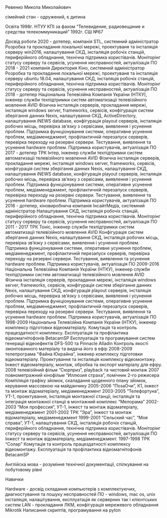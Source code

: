 Ревенко Микола Миколайович

сімейний стан - одружений, є дитина

Освіта
1998г. НТУУ КПІ за фахом “Телевидение, радиовещание и
средства телекоммуникаций”
1992г. СШ №67

Досвід роботи
2020 - дотепер, компанія STL, системний адміністратор
    Розробка та прокладання локальної мережі, проектуваня та інсталяція серверу win2016, налаштування СКД, інсталяція робочіх станцій, периферійного обладнання, технічна підтримка користівачів.
    Моніторінг статусу серверу та сервісів, усунення несправностей, актуалізація ПО
2018 - 2021  компанія Директория Кіно, системний адміністратор
    Розробка та прокладання локальної мережі, проектуваня та інсталяція серверу ubuntu 18.04, налаштування СКД, інсталяція робочіх станцій, периферійного обладнання, технічна підтримка користівачів.
    Моніторінг статусу серверу та сервісів, усунення несправностей, актуалізація ПО 
2018 - дотепер Національна Телевізійна Компанія України (НТКУ), інженер служби техпідтримки систем автоматизаціі телевізійного мовлення AVID
    Фізична інсталяція серверів, прокладання мережі, інсталяція windows server, frameworks, сервісів, конфігурація систем зберігання данних Nexis, налаштування СКД, ActiveDirectory, налаштування iNEWS database, конфігурація playout серверів, інсталяція робочих місць, перевірка зв’язку з сервісами, виявлення і усунення проблем.
   Підтримка функціонування системи, оперативне усунення проблем, медіаменеджмент, профілактичній перезапуск серверів, перевірка переходу на резервні сервери.
  Тестування, виявлення та усунення hardware проблем.
  Підтримка користувачів, актуалізація ПО 
2017 - дотепер ТРК Інтер, інженер служби техпідтримки систем автоматизаціі телевізійного мовлення AVID
    Фізична інсталяція серверів, прокладання мережі, інсталяція windows server, frameworks, сервісів, конфігурація систем зберігання данних Nexis, налаштування СКД, налаштування iNEWS database, конфігурація playout серверів, інсталяція робочих місць, перевірка зв’язку з сервісами, виявлення і усунення проблем.
   Підтримка функціонування системи, оперативне усунення проблем, медіаменеджмент, профілактичній перезапуск серверів, перевірка переходу на резервні сервери.
  Тестування, виявлення та усунення hardware проблем.
  Підтримка користувачів, актуалізація ПО 
2016 - дотепер, кіновиробнича компанія ІнсайтМедіа, системний адміністратор
   Налаштування СКД, інсталяція робочіх станцій, периферійного обладнання, технічна підтримка користівачів.
   Моніторінг статусу серверу та сервісів, усунення несправностей, актуалізація ПО
2011 - 2017 ТРК Тоніс, інженер служби техпідтримки систем автоматизаціі телевізійного мовлення AVID
   Конфігурація систем зберігання данних Nexis, налаштування СКД, інсталяція робочих місць, перевірка зв’язку з сервісами, виявлення і усунення проблем.
   Підтримка функціонування системи, оперативне усунення проблем, медіаменеджмент, профілактичній перезапуск серверів, перевірка переходу на резервні сервери.
  Тестування, виявлення та усунення hardware проблем.
  Підтримка користувачів, актуалізація ПО 
2009-2016 Національна Телевізійна Компанія України (НТКУ), інженер служби техпідтримки систем автоматизаціі телевізійного мовлення AVID
    Фізична інсталяція серверів, прокладання мережі, інсталяція windows server, frameworks, сервісів, конфігурація систем зберігання данних Nexis, налаштування СКД, конфігурація playout серверів, інсталяція робочих місць, перевірка зв’язку з сервісами, виявлення і усунення проблем.
   Підтримка функціонування системи, оперативне усунення проблем, медіаменеджмент, профілактичній перезапуск серверів, перевірка переходу на резервні сервери.
  Тестування, виявлення та усунення hardware проблем.
  Підтримка користувачів, актуалізація ПО 
1998-2009 Національна Телевізійна Компанія України (НТКУ), інженер комплексу підготовки відеоматеріалу.
  Комутація та контроль працездатності комплексу.
  Експлуатація та профілактика відеомагнітофонів BetacamSP
  Експлуатація та програмування систем генераціі відеоефектів DFS-500 та Pinnacle Alladin
  Контроль якості змонтованного матеріалу та видача його в ефір
2008-2009 телепрограма “Файна Юкрайна”, інженер комплексу підготовки відеоматеріалу.
  Проектування та інсталяція комплексу відеомонтажу. 
  Інжест відеоматеріалу, монтаж, обробка та експорт матеріалу для ефіру.
2008 телевізійний фільм “Сюрприз”, playback та чистовий монтаж 
2007 повнометражний кінофільм “Иллюзия страха”, помічник 2-го режисера
   Компіляція графіку зйомок, скаладання щоденного плану зйомок, керування массовкою на майданчику
2005-2006 “ПозаОчи”, К1, інжест та монтаж відоматеріалу, медіаменеджмент
2003-2005 “Телефортуна”, УТ-1, проектування, інсталяція монтажної станціі, інсталяція та інтеграція монтажної станціі в монтажний комплекс “Мелорама”
2002-2003 “Моя профессия”, УТ-1, інжест та монтаж відоматеріалу, медіаменеджмент
2001-2002 ТРК “Эра”, інжест та монтаж відоматеріалу, медіаменеджмент
1999-2001 “Сельский час”, “Моя справа”, УТ-1, налаштування СКД, інсталяція робочіх станцій, периферійного обладнання, технічна підтримка користівачів.
    Моніторінг статусу серверу та сервісів, усунення несправностей, актуалізація ПО
    Інжест та монтаж відоматеріалу, медіаменеджмент.
1997-1998 ТРК “Солар”
  Комутація та контроль працездатності комплексу відеомонтажу.
  Експлуатація та профілактика відеомагнітофонів BetacamSP

Англійска мова - розуміння технічної документаціі, спілкування на побутовому рівні

Навички

Hardware - досвід складання компьютерів з комплектуючих, диагностування та пошуку несправностей
ПО - windows, mac os, unix інсталяція, налаштування, експлуатація як серверних так і клієнтських систем
LAN - прокладання ЛКМ, конфігурація мережевого обладнання Mikrotik
Написання скриптів, програмування на pyton

